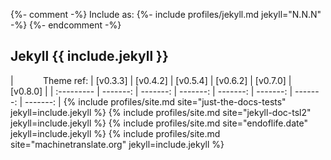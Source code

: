 {%- comment -%}
  Include as: {%- include profiles/jekyll.md jekyll="N.N.N" -%}
{%- endcomment -%}

## Jekyll {{ include.jekyll }}

|            Theme ref: | [v0.3.3] | [v0.4.2] | [v0.5.4] | [v0.6.2] | [v0.7.0] | [v0.8.0] |
| :--------- | -------: | -------: | -------: | -------: | -------: | -------: | -------: |
{% include profiles/site.md site="just-the-docs-tests"  jekyll=include.jekyll %}
{% include profiles/site.md site="jekyll-doc-tsl2"      jekyll=include.jekyll %}
{% include profiles/site.md site="endoflife.date"       jekyll=include.jekyll %}
{% include profiles/site.md site="machinetranslate.org" jekyll=include.jekyll %}
